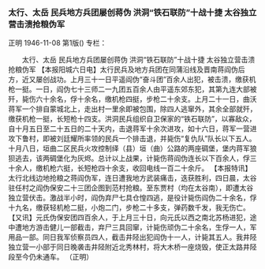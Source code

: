 ### 太行、太岳  民兵地方兵团屡创蒋伪  洪洞“铁石联防”十战十捷  太谷独立营击溃抢粮伪军
正明
1946-11-08
第1版()
专栏：

　　太行、太岳
    民兵地方兵团屡创蒋伪
    洪洞“铁石联防”十战十捷  太谷独立营击溃抢粮伪军
    【本报阳城六日电】太行民兵及地方兵团在同蒲沿线及晋南蒋阎伪后方，近又屡创战功。上月三十一日平遥阎伪“奋斗团”百余人出犯，被击溃，缴获机枪一挺。一日，阎伪七十三师二一九团五百余人由平遥东郊东犯，其第九连大部被歼，毙伤六十余名，俘十余名，缴机枪四挺，步枪二十余支。上月二十一日，曲沃蒋军一个排自蒙城北上，走出村一里余即被包围，除四人逃窜外，其余全部就歼，缴获机枪一挺，长短枪十四支。洪洞民兵组织自卫保家的“铁石联防”，以寡敌众，自十月五日至二十五日的二十天内，击退蒋军十余次进攻，如十六日，蒋军一营进攻下鲁村，即被刘廷耀所率领的民兵一个排击退，并毙伤“复仇队”队长以下五人。十月八日，垣曲二区民兵火攻控制绎（县）垣（曲）公路的两座碉堡，堡内蒋军狼狈逃去，该两碉堡化为灰烬。总计以上战果，计毙伤蒋阎伪连长以下百余人，俘三十余人，缴机枪六挺，长短枪四十余支，收回电线一百二十余斤。
    【本报特讯】太行北线边地抢粮之蒋阎伪军，连日遭我地方武装痛击，迭获胜利，四日晨，太谷驻任村之阎伪保安二十三团企图到范村抢粮。至东贾村（均在太谷南），即遭太谷独立营伏击。激战半小时，阎伪弃尸七具仓惶四逃，是役计毙伤阎伪二十余名，俘十九名，缴获轻机枪二挺，小炮二门，步枪二十多支，弹药数千发，我无伤亡。
    【又讯】元氏伪保安团四百余人，于上月三十日，向元氏以西之南北苏杨进犯，途中遭地方游击健儿一部截击，弃尸三具回窜，计毙伤顽伪二十余名，生俘一人，军用品一部。同日我军侦察员四人，截击井陉出犯阎伪十一人，计毙其五人。我井陉独立营一小部于同日晚袭击井陉附近北秀林村，将大木桥一座烧毁，使正太路井陉段至今仍未通车。
                （正明）
